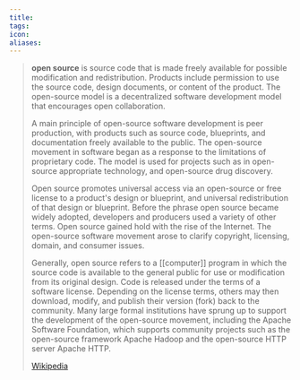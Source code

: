 ```yaml
---
title: 
tags: 
icon: 
aliases: 
---
```

> **open source** is source code that is made freely available for possible modification and redistribution. Products include permission to use the source code, design documents, or content of the product. The open-source model is a decentralized software development model that encourages open collaboration.
>
> A main principle of open-source software development is peer production, with products such as source code, blueprints, and documentation freely available to the public. The open-source movement in software began as a response to the limitations of proprietary code. The model is used for projects such as in open-source appropriate technology, and open-source drug discovery.
>
> Open source promotes universal access via an open-source or free license to a product's design or blueprint, and universal redistribution of that design or blueprint. Before the phrase open source became widely adopted, developers and producers used a variety of other terms. Open source gained hold with the rise of the Internet. The open-source software movement arose to clarify copyright, licensing, domain, and consumer issues.
>
> Generally, open source refers to a [[computer]] program in which the source code is available to the general public for use or modification from its original design. Code is released under the terms of a software license. Depending on the license terms, others may then download, modify, and publish their version (fork) back to the community. Many large formal institutions have sprung up to support the development of the open-source movement, including the Apache Software Foundation, which supports community projects such as the open-source framework Apache Hadoop and the open-source HTTP server Apache HTTP.
>
> [Wikipedia](https://en.wikipedia.org/wiki/Open%20source)